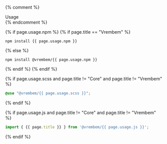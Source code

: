 <div class="type" markdown="1">

{% comment %}
<div class="flag">
  <span>Usage</span>
</div>
{% endcomment %}

{% if page.usage.npm %}
{% if page.title == "Vrembem" %}
```
npm install {{ page.usage.npm }}
```
{% else %}
```
npm install @vrembem/{{ page.usage.npm }}
```
{% endif %}
{% endif %}

{% if page.usage.scss and page.title != "Core" and page.title != "Vrembem" %}
```scss
@use "@vrembem/{{ page.usage.scss }}";
```
{% endif %}

{% if page.usage.js and page.title != "Core" and page.title != "Vrembem" %}
```js
import { {{ page.title }} } from '@vrembem/{{ page.usage.js }}';
```
{% endif %}

</div>
